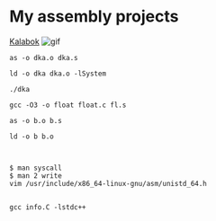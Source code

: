 # My assembly projects

[Kalabok](/kalabok)
![gif](/kalabok/kalabok.gif)


```
as -o dka.o dka.s
 
ld -o dka dka.o -lSystem

./dka

gcc -O3 -o float float.c fl.s

as -o b.o b.s

ld -o b b.o



$ man syscall
$ man 2 write
vim /usr/include/x86_64-linux-gnu/asm/unistd_64.h


gcc info.C -lstdc++
```